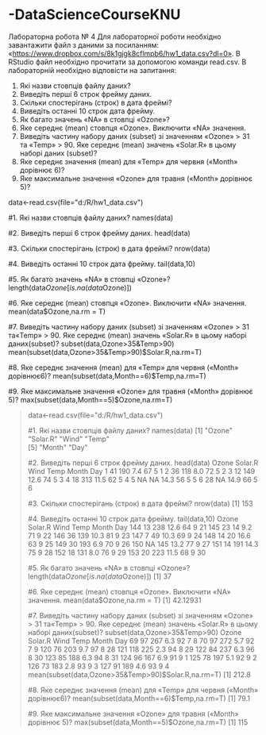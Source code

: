 # -DataScienceCourseKNU

Лабораторна робота № 4
Для лабораторної роботи необхідно завантажити файл з даними за
посиланням: «https://www.dropbox.com/s/8k1gjgk8cflmpb6/hw1_data.csv?dl=0».
В RStudio файл необхідно прочитати за допомогою команди read.csv.
В лабораторній необхідно відповісти на запитання:
1. Які назви стовпців файлу даних?
2. Виведіть перші 6 строк фрейму даних.
3. Скільки спостерігань (строк) в дата фреймі?
4. Виведіть останні 10 строк дата фрейму.
5. Як багато значень «NA» в стовпці «Ozone»?
6. Яке середнє (mean) стовпця «Ozone». Виключити «NA» значення.
7. Виведіть частину набору даних (subset) зі значенням «Ozone» > 31 та
«Temp» > 90. Яке середнє (mean) значень «Solar.R» в цьому наборі даних
(subset)?
8. Яке середнє значення (mean) для «Temp» для червня («Month» дорівнює
6)?
9. Яке максимальне значення «Ozone» для травня («Month» дорівнює 5)?

data<-read.csv(file="d:/R/hw1_data.csv")

#1. Які назви стовпців файлу даних?
names(data)

#2. Виведіть перші 6 строк фрейму даних.
head(data)

#3. Скільки спостерігань (строк) в дата фреймі?
nrow(data)

#4. Виведіть останні 10 строк дата фрейму.
tail(data,10)

#5. Як багато значень «NA» в стовпці «Ozone»?
length(data$Ozone[is.na(data$Ozone)])

#6. Яке середнє (mean) стовпця «Ozone». Виключити «NA» значення.
mean(data$Ozone,na.rm = T)

#7. Виведіть частину набору даних (subset) зі значенням «Ozone» > 31 та«Temp» > 90. Яке середнє (mean) значень «Solar.R» в цьому наборі даних(subset)?
subset(data,Ozone>35&Temp>90)
mean(subset(data,Ozone>35&Temp>90)$Solar.R,na.rm=T)

#8. Яке середнє значення (mean) для «Temp» для червня («Month» дорівнює6)?
mean(subset(data,Month==6)$Temp,na.rm=T)

#9. Яке максимальне значення «Ozone» для травня («Month» дорівнює 5)?
max(subset(data,Month==5)$Ozone,na.rm=T)

> data<-read.csv(file="d:/R/hw1_data.csv")
> 
> #1. Які назви стовпців файлу даних?
> names(data)
[1] "Ozone"   "Solar.R" "Wind"    "Temp"   
[5] "Month"   "Day"    
> 
> #2. Виведіть перші 6 строк фрейму даних.
> head(data)
  Ozone Solar.R Wind Temp Month Day
1    41     190  7.4   67     5   1
2    36     118  8.0   72     5   2
3    12     149 12.6   74     5   3
4    18     313 11.5   62     5   4
5    NA      NA 14.3   56     5   5
6    28      NA 14.9   66     5   6
> 
> #3. Скільки спостерігань (строк) в дата фреймі?
> nrow(data)
[1] 153
> 
> #4. Виведіть останні 10 строк дата фрейму.
> tail(data,10)
    Ozone Solar.R Wind Temp Month Day
144    13     238 12.6   64     9  21
145    23      14  9.2   71     9  22
146    36     139 10.3   81     9  23
147     7      49 10.3   69     9  24
148    14      20 16.6   63     9  25
149    30     193  6.9   70     9  26
150    NA     145 13.2   77     9  27
151    14     191 14.3   75     9  28
152    18     131  8.0   76     9  29
153    20     223 11.5   68     9  30
> 
> #5. Як багато значень «NA» в стовпці «Ozone»?
> length(data$Ozone[is.na(data$Ozone)])
[1] 37
> 
> #6. Яке середнє (mean) стовпця «Ozone». Виключити «NA» значення.
> mean(data$Ozone,na.rm = T)
[1] 42.12931
> 
> #7. Виведіть частину набору даних (subset) зі значенням «Ozone» > 31 та«Temp» > 90. Яке середнє (mean) значень «Solar.R» в цьому наборі даних(subset)?
> subset(data,Ozone>35&Temp>90)
    Ozone Solar.R Wind Temp Month Day
69     97     267  6.3   92     7   8
70     97     272  5.7   92     7   9
120    76     203  9.7   97     8  28
121   118     225  2.3   94     8  29
122    84     237  6.3   96     8  30
123    85     188  6.3   94     8  31
124    96     167  6.9   91     9   1
125    78     197  5.1   92     9   2
126    73     183  2.8   93     9   3
127    91     189  4.6   93     9   4
> mean(subset(data,Ozone>35&Temp>90)$Solar.R,na.rm=T)
[1] 212.8
> 
> #8. Яке середнє значення (mean) для «Temp» для червня («Month» дорівнює6)?
> mean(subset(data,Month==6)$Temp,na.rm=T)
[1] 79.1
> 
> #9. Яке максимальне значення «Ozone» для травня («Month» дорівнює 5)?
> max(subset(data,Month==5)$Ozone,na.rm=T)
[1] 115


